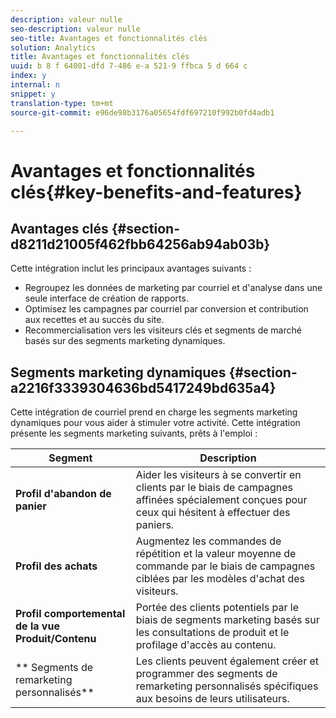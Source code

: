 ```yaml
---
description: valeur nulle
seo-description: valeur nulle
seo-title: Avantages et fonctionnalités clés
solution: Analytics
title: Avantages et fonctionnalités clés
uuid: b 8 f 64001-dfd 7-486 e-a 521-9 ffbca 5 d 664 c
index: y
internal: n
snippet: y
translation-type: tm+mt
source-git-commit: e96de98b3176a05654fdf697210f992b0fd4adb1

---
```



# Avantages et fonctionnalités clés{#key-benefits-and-features}

## Avantages clés {#section-d8211d21005f462fbb64256ab94ab03b}

Cette intégration inclut les principaux avantages suivants :

* Regroupez les données de marketing par courriel et d'analyse dans une seule interface de création de rapports.
* Optimisez les campagnes par courriel par conversion et contribution aux recettes et au succès du site.
* Recommercialisation vers les visiteurs clés et segments de marché basés sur des segments marketing dynamiques.

## Segments marketing dynamiques {#section-a2216f3339304636bd5417249bd635a4}

Cette intégration de courriel prend en charge les segments marketing dynamiques pour vous aider à stimuler votre activité. Cette intégration présente les segments marketing suivants, prêts à l'emploi :

| Segment | Description |
|---|---|
| **Profil d'abandon de panier** | Aider les visiteurs à se convertir en clients par le biais de campagnes affinées spécialement conçues pour ceux qui hésitent à effectuer des paniers. |
| **Profil des achats** | Augmentez les commandes de répétition et la valeur moyenne de commande par le biais de campagnes ciblées par les modèles d'achat des visiteurs. |
| **Profil comportemental de la vue Produit/Contenu** | Portée des clients potentiels par le biais de segments marketing basés sur les consultations de produit et le profilage d'accès au contenu. |
| ** Segments de remarketing personnalisés** | Les clients peuvent également créer et programmer des segments de remarketing personnalisés spécifiques aux besoins de leurs utilisateurs. |

